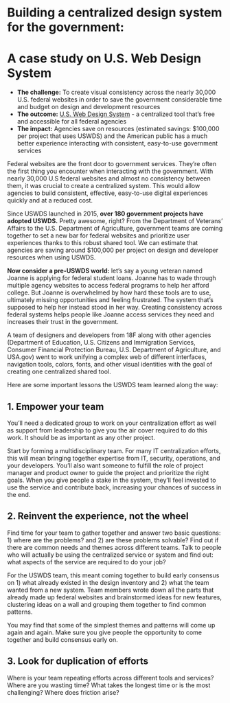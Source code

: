 # Building a centralized design system for the government: 
# A case study on U.S. Web Design System

- **The challenge:** To create visual consistency across the nearly 30,000 U.S. federal websites in order to save the government considerable time and budget on design and development resources
- **The outcome:** [U.S. Web Design System](https://designsystem.digital.gov/) - a centralized tool that’s free and accessible for all federal agencies 
- **The impact:** Agencies save on resources (estimated savings: $100,000 per project that uses USWDS) and the American public has a much better experience interacting with consistent, easy-to-use government services 

Federal websites are the front door to government services. They’re often the first thing you encounter when interacting with the government. With nearly 30,000 U.S federal websites and almost no consistency between them, it was crucial to create a centralized system. This would allow agencies to build consistent, effective, easy-to-use digital experiences quickly and at a reduced cost.

Since USWDS launched in 2015, **over 180 government projects have adopted USWDS.** Pretty awesome, right? From the Department of Veterans’ Affairs to the U.S. Department of Agriculture, government teams are coming together to set a new bar for federal websites and prioritize user experiences thanks to this robust shared tool. We can estimate that agencies are saving around $100,000 per project on design and developer resources when using USWDS.

**Now consider a pre-USWDS world:** let’s say a young veteran named Joanne is applying for federal student loans. Joanne has to wade through multiple agency websites to access federal programs to help her afford college. But Joanne is overwhelmed by how hard these tools are to use, ultimately missing opportunities and feeling frustrated. The system that’s supposed to help her instead stood in her way. Creating consistency across federal systems helps people like Joanne access services they need and increases their trust in the government.

A team of designers and developers from 18F along with other agencies (Department of Education, U.S. Citizens and Immigration Services, Consumer Financial Protection Bureau, U.S. Department of Agriculture, and USA.gov) went to work unifying a complex web of different interfaces, navigation tools, colors, fonts, and other visual identities with the goal of creating one centralized shared tool.

Here are some important lessons the USWDS team learned along the way: 

## 1. Empower your team

You’ll need a dedicated group to work on your centralization effort as well as support from leadership to give you the air cover required to do this work. It should be as important as any other project. 

Start by forming a multidisciplinary team. For many IT centralization efforts, this will mean bringing together expertise from IT, security, operations, and your developers. You’ll also want someone to fulfill the role of project manager and product owner to guide the project and prioritize the right goals. When you give people a stake in the system, they’ll feel invested to use the service and contribute back, increasing your chances of success in the end. 

## 2. Reinvent the experience, not the wheel
Find time for your team to gather together and answer two basic questions: 1) where are the problems? and 2) are these problems solvable? Find out if there are common needs and themes across different teams. Talk to people who will actually be using the centralized service or system and find out: what aspects of the service are required to do your job?

For the USWDS team, this meant coming together to build early consensus on 1) what already existed in the design inventory and 2) what the team wanted from a new system. Team members wrote down all the parts that already made up federal websites and brainstormed ideas for new features, clustering ideas on a wall and grouping them together to find common patterns. 

You may find that some of the simplest themes and patterns will come up again and again. Make sure you give people the opportunity to come together and build consensus early on.   

## 3. Look for duplication of efforts
Where is your team repeating efforts across different tools and services? Where are you wasting time? What takes the longest time or is the most challenging? Where does friction arise?


